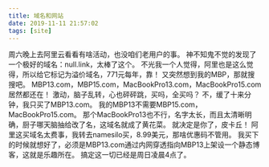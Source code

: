 ```yaml
---
title: 域名和网站
date: 2019-11-11 21:57:02
tags: [site]
---
```

周六晚上去阿里云看看有啥活动，也没咱们老用户的事。
神不知鬼不觉的发现了一个极好的域名：null.link，太棒了这个。
不光我一个人觉得，阿里也是这么觉得，所以给它标记为溢价域名，771元每年，靠！
又突然想到我的MBP，那就搜搜吧。
MBP13.com，MBP15.com，MacBookPro13.com，MacBookPro15.com居然都还在！
激动，脑子乱转，心也砰砰跳，买吗，全买吗？
不，缓了十来分钟，我只买了MBP13.com。
我的MBP13不需要MBP15.com，MacBookPro15.com。
那个MacBookPro13也不行，名字太长，而且太清晰明确，厨子哪天脑抽给改了名，这域名就成了黄花菜。
就决定是你了，皮卡丘！
阿里这买域名太费事，我转去namesilo买，8.99美元，那啥优惠码不管用。
我买下的时候就想好了，必须是MBP13.com通过内网穿透指向MBP13上架设一个静态博客，这就是乐趣所在。
搞定这一切已经是周日凌晨4点了。

